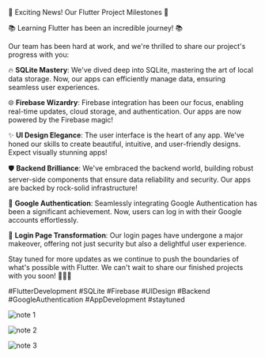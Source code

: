 🚀 Exciting News! Our Flutter Project Milestones 🚀

📚 Learning Flutter has been an incredible journey! 📚

Our team has been hard at work, and we're thrilled to share our project's progress with you:

🔥 **SQLite Mastery**: We've dived deep into SQLite, mastering the art of local data storage. Now, our apps can efficiently manage data, ensuring seamless user experiences.

🌐 **Firebase Wizardry**: Firebase integration has been our focus, enabling real-time updates, cloud storage, and authentication. Our apps are now powered by the Firebase magic!

✨ **UI Design Elegance**: The user interface is the heart of any app. We've honed our skills to create beautiful, intuitive, and user-friendly designs. Expect visually stunning apps!

🛡️ **Backend Brilliance**: We've embraced the backend world, building robust server-side components that ensure data reliability and security. Our apps are backed by rock-solid infrastructure!

🔐 **Google Authentication**: Seamlessly integrating Google Authentication has been a significant achievement. Now, users can log in with their Google accounts effortlessly.

🚪 **Login Page Transformation**: Our login pages have undergone a major makeover, offering not just security but also a delightful user experience.

Stay tuned for more updates as we continue to push the boundaries of what's possible with Flutter. We can't wait to share our finished projects with you 
soon! 🚀📱💡

#FlutterDevelopment #SQLite #Firebase #UIDesign #Backend #GoogleAuthentication #AppDevelopment #staytuned

![note 1](https://github.com/dhrv-sharma/keep-notes-clone/assets/99127279/7b58b61c-d7ac-47b8-a820-3c8f077076b9)


![note 2](https://github.com/dhrv-sharma/keep-notes-clone/assets/99127279/f2e7140c-6712-4e97-954c-8d72f0c834ce)


![note 3](https://github.com/dhrv-sharma/keep-notes-clone/assets/99127279/9660dbd0-4132-47b8-a103-a96b51b064f2)
